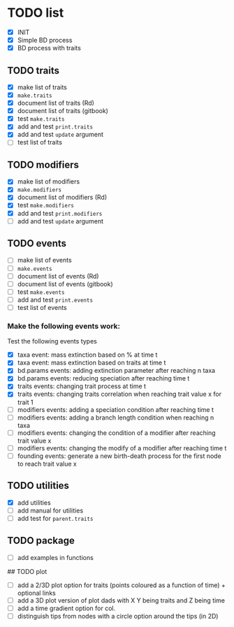 # TODO list

 - [x] INIT
 - [x] Simple BD process
 - [x] BD process with traits

## TODO traits

 - [x] make list of traits
 - [x] `make.traits`
 - [x] document list of traits (Rd)
 - [x] document list of traits (gitbook)
 - [x] test `make.traits`
 - [x] add and test `print.traits`
 - [x] add and test `update` argument
 - [ ] test list of traits

## TODO modifiers

 - [x] make list of modifiers
 - [x] `make.modifiers`
 - [x] document list of modifiers (Rd)
 - [x] test `make.modifiers`
 - [x] add and test `print.modifiers`
 - [ ] add and test `update` argument

## TODO events

 - [ ] make list of events
 - [ ] `make.events`
 - [ ] document list of events (Rd)
 - [ ] document list of events (gitbook)
 - [ ] test `make.events`
 - [ ] add and test `print.events`
 - [ ] test list of events

### Make the following events work:
Test the following events types
 - [x] taxa event: mass extinction based on % at time t
 - [x] taxa event: mass extinction based on traits at time t
 - [x] bd.params events: adding extinction parameter after reaching n taxa
 - [x] bd.params events: reducing speciation after reaching time t
 - [x] traits events: changing trait process at time t
 - [x] traits events: changing traits correlation when reaching trait value x for trait 1
 - [ ] modifiers events: adding a speciation condition after reaching time t
 - [ ] modifiers events: adding a branch length condition when reaching n taxa
 - [ ] modifiers events: changing the condition of a modifier after reaching trait value x
 - [ ] modifiers events: changing the modify of a modifier after reaching time t
 - [ ] founding events: generate a new birth-death process for the first node to reach trait value x

## TODO utilities
 
 - [x] add utilities
 - [ ] add manual for utilities
 - [ ] add test for `parent.traits`

## TODO package

 - [ ] add examples in functions

## TODO plot

 - [ ] add a 2/3D plot option for traits (points coloured as a function of time) + optional links
 - [ ] add a 3D plot version of plot dads with X Y being traits and Z being time
 - [ ] add a time gradient option for col.
 - [ ] distinguish tips from nodes with a circle option around the tips (in 2D)